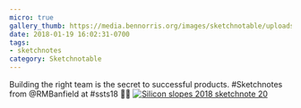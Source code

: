 ```yaml
---
micro: true
gallery_thumb: https://media.bennorris.org/images/sketchnotable/uploads/2018/9c36978654.jpg
date: 2018-01-19 16:02:31-0700
tags:
- sketchnotes
category: Sketchnotable
---
```


Building the right team is the secret to successful products. #Sketchnotes from @RMBanfield at #ssts18 ✍🏼 [![Silicon slopes 2018 sketchnote 20](https://media.bennorris.org/images/sketchnotable/uploads/2018/9c36978654.jpg)](https://media.bennorris.org/images/sketchnotable/uploads/2018/9c36978654.jpg)
